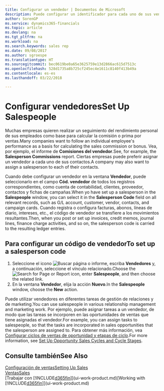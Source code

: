 ```yaml
---
title: Configurar un vendedor | Documentos de Microsoft
description: Puede configurar un identificador para cada uno de sus vendedores, de modo que pueda hacer un seguimiento del rendimiento de una persona o asignar un vendedor a un contacto.
author: SorenGP
ms.service: dynamics365-financials
ms.topic: article
ms.devlang: na
ms.tgt_pltfrm: na
ms.workload: na
ms.search.keywords: sales rep
ms.date: 09/08/2017
ms.author: sgroespe
ms.translationtype: HT
ms.sourcegitcommit: bec0619be0a65e3625759e13d2866ac615d7513c
ms.openlocfilehash: 528d1735a8b725cf245ec4e1611c8140f413b49a
ms.contentlocale: es-es
ms.lasthandoff: 03/22/2018

---
```

# <a name="set-up-salespeople"></a><span data-ttu-id="6f381-103">Configurar vendedores</span><span class="sxs-lookup"><span data-stu-id="6f381-103">Set Up Salespeople</span></span>
<span data-ttu-id="6f381-104">Muchas empresas quieren realizar un seguimiento del rendimiento personal de sus empleados como base para calcular la comisión o prima por ventas.</span><span class="sxs-lookup"><span data-stu-id="6f381-104">Many companies want to follow an individual employee's performance as a basis for calculating the sales commission or bonus.</span></span> <span data-ttu-id="6f381-105">Vea, por ejemplo, el informe de **Comisiones del vendedor**.</span><span class="sxs-lookup"><span data-stu-id="6f381-105">See, for example, the **Salesperson Commissions** report.</span></span> <span data-ttu-id="6f381-106">Ciertas empresas puede preferir asignar un vendedor a cada uno de sus contactos.</span><span class="sxs-lookup"><span data-stu-id="6f381-106">A company may also want to assign a salesperson to each of their contacts.</span></span>

<span data-ttu-id="6f381-107">Cuando debe configurar un vendedor en la ventana **Vendedor**, puede seleccionarlo en el campo **Cód. vendedor** de todos los registros correspondientes, como cuenta de contabilidad, clientes, proveedor, contactos y fichas de campañas.</span><span class="sxs-lookup"><span data-stu-id="6f381-107">When yo have set up a salesperson in the **Salespeople** window, you can select it in the **Salesperson Code** field on all relevant records, such as G/L account, customer, vendor, contacts, and campaign cards.</span></span> <span data-ttu-id="6f381-108">Cuando registra o configura facturas, abonos, líneas de diario, intereses, etc., el código de vendedor se transfiere a los movimientos resultantes.</span><span class="sxs-lookup"><span data-stu-id="6f381-108">Then, when you post or set up invoices, credit memos, journal lines, finance charge activities, and so on, the salesperson code is carried to the resulting ledger entries.</span></span>

## <a name="to-set-up-a-salesperson-code"></a><span data-ttu-id="6f381-109">Para configurar un código de vendedor</span><span class="sxs-lookup"><span data-stu-id="6f381-109">To set up a salesperson code</span></span>
1. <span data-ttu-id="6f381-110">Seleccione el icono ![Buscar página o informe](media/ui-search/search_small.png "icono Buscar página o informe"), escriba **Vendedores** y, a continuación, seleccione el vínculo relacionado.</span><span class="sxs-lookup"><span data-stu-id="6f381-110">Choose the ![Search for Page or Report](media/ui-search/search_small.png "Search for Page or Report icon") icon, enter **Salespeople**, and then choose the related link.</span></span>
2. <span data-ttu-id="6f381-111">En la ventana **Vendedor**, elija la acción **Nuevo**.</span><span class="sxs-lookup"><span data-stu-id="6f381-111">In the **Salespeople** window, choose the **New** action.</span></span>

<span data-ttu-id="6f381-112">Puede utilizar vendedores en diferentes tareas de gestión de relaciones y de marketing.</span><span class="sxs-lookup"><span data-stu-id="6f381-112">You can use salespeople in various relationship management and marketing work.</span></span> <span data-ttu-id="6f381-113">Por ejemplo, puede asignar tareas a un vendedor, de modo que las tareas se incorporen en las oportunidades de ventas que tiene asignadas el vendedor.</span><span class="sxs-lookup"><span data-stu-id="6f381-113">For example, you can assign tasks to salespeople, so that the tasks are incorporated in sales opportunities that the salesperson are assigned to.</span></span> <span data-ttu-id="6f381-114">Para obtener más información, vea [Configurar ciclos de ventas de oportunidad y etapas de ciclo](marketing-how-setup-opportunity-sales-cycles-stages.md).</span><span class="sxs-lookup"><span data-stu-id="6f381-114">For more information, see [Set Up Opportunity Sales Cycles and Cycle Stages](marketing-how-setup-opportunity-sales-cycles-stages.md).</span></span>

## <a name="see-also"></a><span data-ttu-id="6f381-115">Consulte también</span><span class="sxs-lookup"><span data-stu-id="6f381-115">See Also</span></span>
[<span data-ttu-id="6f381-116">Configuración de ventas</span><span class="sxs-lookup"><span data-stu-id="6f381-116">Setting Up Sales</span></span>](sales-setup-sales.md)  
[<span data-ttu-id="6f381-117">Ventas</span><span class="sxs-lookup"><span data-stu-id="6f381-117">Sales</span></span>](sales-manage-sales.md)  
<span data-ttu-id="6f381-118">[Trabajar con [!INCLUDE[d365fin](includes/d365fin_md.md)]](ui-work-product.md)</span><span class="sxs-lookup"><span data-stu-id="6f381-118">[Working with [!INCLUDE[d365fin](includes/d365fin_md.md)]](ui-work-product.md)</span></span>  

